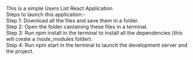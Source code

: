 This is a simple Users List React Application </br>
Steps to launch this application:- </br>
Step 1: Download all the files and save them in a folder. </br>
Step 2: Open the folder cantaining these files in a terminal. </br>
Step 3: Run npm install in the terminal to install all the dependencies (this will create a /node_modules folder). </br>
Step 4: Run npm start in the terminal to launch the development server and the project. </br>
